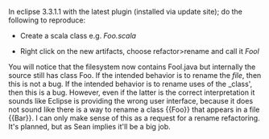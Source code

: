 In eclipse 3.3.1.1 with the latest plugin (installed via update site); do the following to reproduce:

* Create a scala class e.g. *Foo.scala*

* Right click on the new artifacts, choose refactor>rename and call it *Fool*

You will notice that the filesystem now contains Fool.java but internally the source still has class Foo.
If the intended behavior is to rename the _file_, then this is not a bug.  If the intended behavior is to rename uses of the _class', then this is a bug.  However, even if the latter is the correct interpretation it sounds like Eclipse is providing the wrong user interface, because it does not sound like there is a way to rename a class {{Foo}} that appears in a file {{Bar}}. 
I can only make sense of this as a request for a rename refactoring. It's planned, but as Sean implies it'll be a big job.

